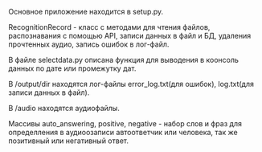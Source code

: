 Основное приложение находится в setup.py.

RecognitionRecord - класс с методами для чтения файлов, распознавания с помощью API, записи данных в файл и БД, удаления прочтенных аудио, запись ошибок в лог-файл.

В файле selectdata.py описана функция для выводения в коонсоль данных по дате или промежутку дат.

В /output/dir находятся лог-файлы error_log.txt(для ошибок), log.txt(для записи данных в файл).

В /audio находятся аудиофайлы.

Массивы auto_answering, positive, negative - набор слов и фраз для определления в аудиоозаписи автоответчик или человека, так же позитивный или негативный ответ.